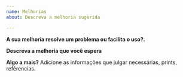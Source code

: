 ```yaml
---
name: Melhorias
about: Descreva a melhoria sugerida

---
```


**A sua melhoria resolve um problema ou facilita o uso?.**

**Descreva a melhoria que você espera**

**Algo a mais?**
Adicione as informações que julgar necessárias, prints, refêrencias.
